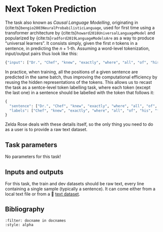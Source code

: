 Next Token Prediction
======================

The task also known as *Causal Language Modelling*, originating in
{cite:ts}`bengio2003NeuralProbabilisticLanguage`, used for first time using a transformer
architecture by {cite:ts}`howard2018UniversalLanguageModel` and popularized by
{cite:ts}`radford2019LanguageModelsAre` as a way to produce “universal learners”. It consists
simply, given the first $n$ tokens in a sentence, in predicting the $n+1$-th. Assuming a word-level
tokenization, input/output pairs thus look like this:

```python
{"input": ["Dr.", "Chef", "knew", "exactly", "where", "all", "of", "his"], "output": "feelings"}
```

In practice, when training, all the positions of a given sentence are predicted in the same batch,
thus improving the computational efficiency by reusing the hidden representations of the tokens.
This allows us to recast the task as a sentce-level token labelling task, where each token (except
the last one) in a sentence should be labelled with the token that follows it:

```python
{
  "sentence": ["Dr.", "Chef", "knew", "exactly", "where", "all", "of", "his", "feelings"],
  "labels": ["Chef", "knew", "exactly", "where", "all", "of", "his", "feelings", "were"]
}
```

Zelda Rose deals with these details itself, so the only thing you need to do as a user is to provide
a raw text dataset.

## Task parameters

No parameters for this task!

## Inputs and outputs

For this task, the train and dev datasets should be raw text, every line containing a single sample
(typically a sentence). It can come either from a local text file or from a 🤗 [text
dataset](https://huggingface.co/docs/datasets/nlp_load).

## Bibliography

```{bibliography}
:filter: docname in docnames
:style: alpha
```
